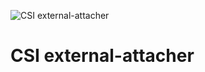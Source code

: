 ![CSI external-attacher](https://github.com/raspbernetes/multi-arch-images/workflows/csi-external-attacher/badge.svg)

# CSI external-attacher
